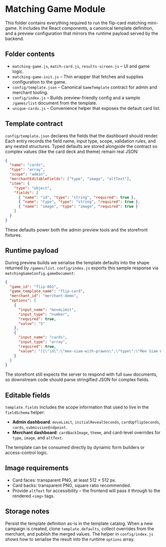 # Matching Game Module

This folder contains everything required to run the flip-card matching mini-game.
It includes the React components, a canonical template definition, and a preview
configuration that mirrors the runtime payload served by the backend.

## Folder contents

- `matching-game.js`, `match-card.js`, `results-screen.js` – UI and game logic.
- `matching-game-init.js` – Thin wrapper that fetches and supplies configuration to the game.
- `config/template.json` – Canonical `GameTemplate` contract for admin and merchant tooling.
- `config/index.js` – Builds preview-friendly config and a sample `/games/list` document from the template.
- `unique-cards.js` – Convenience helper that exposes the default card list.

## Template contract

`config/template.json` declares the fields that the dashboard should render. Each
entry records the field name, input type, scope, validation rules, and any nested
structures. Typed defaults are stored alongside the contract so complex values
(like the card deck and theme) remain real JSON:

```json
{
  "name": "cards",
  "type": "array",
  "scope": "admin",
  "merchantEditableFields": ["type", "image", "altText"],
  "item": {
    "type": "object",
    "fields": [
      { "name": "id", "type": "string", "required": true },
      { "name": "type", "type": "string", "required": true },
      { "name": "image", "type": "image", "required": true }
    ]
  }
}
```

These defaults power both the admin preview tools and the storefront fixtures.

## Runtime payload

During preview builds we serialise the template defaults into the shape returned
by `/games/list`. `config/index.js` exports this sample response via
`matchingGameConfig.gameDocument`:

```json
{
  "game_id": "flip-001",
  "game_template_name": "flip-card",
  "merchant_id": "merchant-demo",
  "options": [
    {
      "input_name": "moveLimit",
      "input_type": "number",
      "required": true,
      "value": "5"
    },
    {
      "input_name": "cards",
      "input_type": "array",
      "required": true,
      "value": "[{\"id\":\"mee-siam-with-prawns\",\"type\":\"Mee Siam With Prawns\"}]"
    }
  ]
}
```

The storefront still expects the server to respond with full `Game` documents,
so downstream code should parse stringified JSON for complex fields.

## Editable fields

`template.fields` includes the scope information that used to live in the
`fieldSchema` helper:

- **Admin dashboard**: `moveLimit`, `initialRevealSeconds`, `cardUpflipSeconds`,
  `cards`, `submissionEndpoint`.
- **Merchant dashboard**: `cardBackImage`, `theme`, and card-level overrides for
  `type`, `image`, and `altText`.

The template can be consumed directly by dynamic form builders or access-control
logic.

## Image requirements

- Card faces: transparent PNG, at least 512 × 512 px.
- Card backs: transparent PNG, square ratio recommended.
- Provide `altText` for accessibility – the frontend will pass it through to the
  rendered `<img>` tags.

## Storage notes

Persist the template definition as-is in the template catalog. When a new
campaign is created, clone `template.defaults`, collect overrides from the
merchant, and publish the merged values. The helper in `config/index.js` shows
how to serialise the result into the runtime `options` array.
